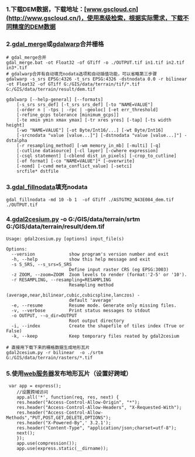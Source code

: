 ### 1.下载DEM数据，下载地址：[www.gscloud.cn](http://www.gscloud.cn/)，使用高级检索，根据实际需求，下载不同精度的DEM数据
### 2.[gdal_merge](https://www.gdal.org/1.11/gdal_merge.html)或[gdalwarp](https://www.gdal.org/1.11/gdalwarp.html)合并栅格
```
# gdal_merge合并
gdal_merge.bat -ot Float32 -of GTiff -o ./OUTPUT.tif in1.tif in2.tif in3*.tif
# gdalwarp合并有自动填充nodata选项和自动插值功能，可以省略第三步骤
gdalwarp -s_srs EPSG:4326 -t_srs EPSG:4326 -dstnodata 0.0 -r bilinear -ot Float32 -of GTiff G:/GIS/data/terrain/tif/*.tif  G:/GIS/data/terrain/result/dem.tif
```
```
gdalwarp [--help-general] [--formats]
    [-s_srs srs_def] [-t_srs srs_def] [-to "NAME=VALUE"]
    [-order n | -tps | -rpc | -geoloc] [-et err_threshold]
    [-refine_gcps tolerance [minimum_gcps]]
    [-te xmin ymin xmax ymax] [-tr xres yres] [-tap] [-ts width height]
    [-wo "NAME=VALUE"] [-ot Byte/Int16/...] [-wt Byte/Int16]
    [-srcnodata "value [value...]"] [-dstnodata "value [value...]"] -dstalpha
    [-r resampling_method] [-wm memory_in_mb] [-multi] [-q]
    [-cutline datasource] [-cl layer] [-cwhere expression]
    [-csql statement] [-cblend dist_in_pixels] [-crop_to_cutline]
    [-of format] [-co "NAME=VALUE"]* [-overwrite]
    [-nomd] [-cvmd meta_conflict_value] [-setci]
    srcfile* dstfile  
```
### 3.[gdal_fillnodata](https://www.gdal.org/1.11/gdal_fillnodata.html)填充nodata
```
gdal_fillnodata -md 10 -b 1  -of GTiff ./ASTGTM2_N43E084_dem.tif ./OUTPUT.tif
```
### 4.[gdal2cesium.py](https://github.com/giohappy/gdal2cesium) -o G:/GIS/data/terrain/srtm G:/GIS/data/terrain/result/dem.tif
```
Usage: gdal2cesium.py [options] input_file(s)

Options:
  --version             show program's version number and exit
  -h, --help            show this help message and exit
  -s S_SRS, --s_srs=S_SRS
                        Define input raster CRS (eg EPSG:3003)
  -z ZOOM, --zoom=ZOOM  Zoom levels to render (format:'2-5' or '10').
  -r RESAMPLING, --resampling=RESAMPLING
                        Resampling method
                        (average,near,bilinear,cubic,cubicspline,lanczos) -
                        default 'average'
  -e, --resume          Resume mode. Generate only missing files.
  -v, --verbose         Print status messages to stdout
  -o OUTPUT, --o_dir=OUTPUT
                        Root output directory
  -i, --index           Create the shapefile of tiles index (True or False)
  -k, --keep            Keep temporary files reated by gdal2cesium
  ```
  ```
  # 直接用下载下来的栅格数据生成地形瓦片
  gdal2cesium.py -r bilinear  -o ./srtm G:/GIS/data/terrain/rasters/*.tif
  
  ```
### 5.使用[web服务器](https://github.com/soxueren/docker-busybox-gdal/blob/gdal2cesium/server.js)发布地形瓦片（设置好跨域）
```
 var app = express();
	//设置跨域访问
	app.all('*', function(req, res, next) {
	res.header("Access-Control-Allow-Origin", "*");
	res.header("Access-Control-Allow-Headers", "X-Requested-With");
	res.header("Access-Control-Allow-Methods","PUT,POST,GET,DELETE,OPTIONS");
	res.header("X-Powered-By",' 3.2.1');
	res.header("Content-Type", "application/json;charset=utf-8");
	next();
	});
    app.use(compression());
    app.use(express.static(__dirname));
```
